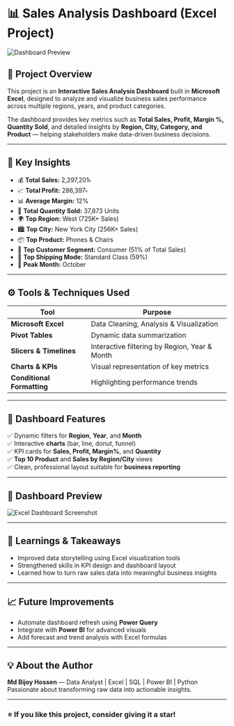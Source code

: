 # 📊 Sales Analysis Dashboard (Excel Project)

![Dashboard Preview](https://1drv.ms/i/c/076c1f84b5c0e2fb/EcaY5TKqoNdOrSRazdo2pPIBPlHzjktDm3e2N73jbNJVzw?e=Qbr2hV)

## 🧾 Project Overview
This project is an **Interactive Sales Analysis Dashboard** built in **Microsoft Excel**, designed to analyze and visualize business sales performance across multiple regions, years, and product categories.  

The dashboard provides key metrics such as **Total Sales, Profit, Margin %, Quantity Sold**, and detailed insights by **Region, City, Category, and Product** — helping stakeholders make data-driven business decisions.

---

## 🚀 Key Insights
- 💰 **Total Sales:** 2,297,201৳  
- 📈 **Total Profit:** 286,397৳  
- 📊 **Average Margin:** 12%  
- 🛒 **Total Quantity Sold:** 37,873 Units  
- 🌍 **Top Region:** West (725K+ Sales)  
- 🏙️ **Top City:** New York City (256K+ Sales)  
- 📦 **Top Product:** Phones & Chairs  
- 👥 **Top Customer Segment:** Consumer (51% of Total Sales)  
- 🚚 **Top Shipping Mode:** Standard Class (59%)  
- 📅 **Peak Month:** October  

---

## ⚙️ Tools & Techniques Used
| Tool | Purpose |
|------|----------|
| **Microsoft Excel** | Data Cleaning, Analysis & Visualization |
| **Pivot Tables** | Dynamic data summarization |
| **Slicers & Timelines** | Interactive filtering by Region, Year & Month |
| **Charts & KPIs** | Visual representation of key metrics |
| **Conditional Formatting** | Highlighting performance trends |

---

## 📂 Dashboard Features
✅ Dynamic filters for **Region**, **Year**, and **Month**  
✅ Interactive **charts** (bar, line, donut, funnel)  
✅ KPI cards for **Sales, Profit, Margin%**, and **Quantity**  
✅ **Top 10 Product** and **Sales by Region/City** views  
✅ Clean, professional layout suitable for **business reporting**

---

## 📸 Dashboard Preview
![Excel Dashboard Screenshot](https://1drv.ms/i/c/076c1f84b5c0e2fb/EcaY5TKqoNdOrSRazdo2pPIBPlHzjktDm3e2N73jbNJVzw?e=Qbr2hV)

---

## 🧠 Learnings & Takeaways
- Improved data storytelling using Excel visualization tools  
- Strengthened skills in KPI design and dashboard layout  
- Learned how to turn raw sales data into meaningful business insights  

---

## 📈 Future Improvements
- Automate dashboard refresh using **Power Query**  
- Integrate with **Power BI** for advanced visuals  
- Add forecast and trend analysis with Excel formulas  

---

## 💡 About the Author
**Md Bijoy Hossen** — Data Analyst | Excel | SQL | Power BI | Python  
Passionate about transforming raw data into actionable insights.  

---

### ⭐ If you like this project, consider giving it a star!
